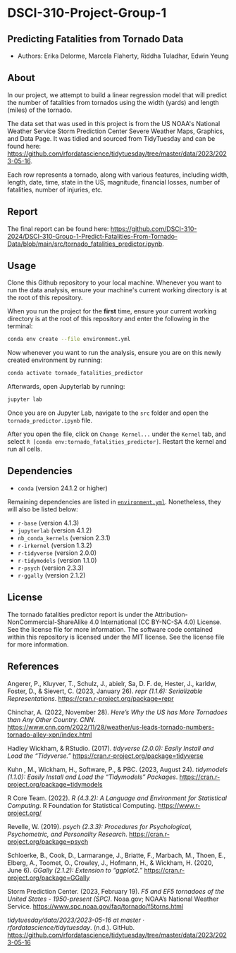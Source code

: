 # DSCI-310-Project-Group-1

## Predicting Fatalities from Tornado Data 

- Authors: Erika Delorme, Marcela Flaherty, Riddha Tuladhar, Edwin Yeung

## About 

In our project, we attempt to build a linear regression model that will predict the number of fatalities from tornados using the width (yards) and length (miles) of the tornado. 

The data set that was used in this project is from the US NOAA's National Weather Service Storm Prediction Center Severe Weather Maps, Graphics, and Data Page. It was tidied and sourced from TidyTuesday and can be found here: https://github.com/rfordatascience/tidytuesday/tree/master/data/2023/2023-05-16. 

Each row represents a tornado, along with various features, including width, length, date, time, state in the US, magnitude, financial losses, number of fatalities, number of injuries, etc. 

## Report 

The final report can be found here: https://github.com/DSCI-310-2024/DSCI-310-Group-1-Predict-Fatalities-From-Tornado-Data/blob/main/src/tornado_fatalities_predictor.ipynb. 

## Usage 
Clone this Github repository to your local machine. Whenever you want to run the data analysis, ensure your machine's current working directory is at the root of this repository.

When you run the project for the **first** time, ensure your current working directory is at the root of this repository and enter the following in the terminal:
``` bash
conda env create --file environment.yml
```

Now whenever you want to run the analysis, ensure you are on this newly created environment by running:
``` bash
conda activate tornado_fatalities_predictor
```

Afterwards, open Jupyterlab by running:
```bash
jupyter lab
```

Once you are on Jupyter Lab, navigate to the `src` folder and open the `tornado_predictor.ipynb` file. 

After you open the file, click on `Change Kernel...` under the `Kernel` tab, and select `R [conda env:tornado_fatalities_predictor]`. Restart the kernel and run all cells.

## Dependencies 
- `conda` (version 24.1.2 or higher)

Remaining dependencies are listed in [`environment.yml`](environment.yml). Nonetheless, they will also be listed below:
- `r-base` (version 4.1.3)
- `jupyterlab` (version 4.1.2)
- `nb_conda_kernels` (version 2.3.1)
- `r-irkernel` (version 1.3.2)
- `r-tidyverse` (version 2.0.0)
- `r-tidymodels` (version 1.1.0)
- `r-psych` (version 2.3.3)
- `r-ggally` (version 2.1.2)

## License 

The tornado fatalities predictor report is under the Attribution-NonCommercial-ShareAlike 4.0 International (CC BY-NC-SA 4.0) License. See the license file for more information. The software code contained within this repository is licensed under the MIT license. See the license file for more information. 

## References 

Angerer, P., Kluyver, T., Schulz, J., abielr, Sa, D. F. de, Hester, J., karldw, Foster, D., & Sievert, C. (2023, January 26). *repr (1.1.6): Serializable Representations*. https://cran.r-project.org/package=repr

Chinchar, A. (2022, November 28). *Here’s Why the US has More Tornadoes than Any Other Country. CNN*. https://www.cnn.com/2022/11/28/weather/us-leads-tornado-numbers-tornado-alley-xpn/index.html

Hadley Wickham, & RStudio. (2017). *tidyverse (2.0.0): Easily Install and Load the “Tidyverse.”* https://cran.r-project.org/package=tidyverse

Kuhn , M., Wickham, H., Software, P., & PBC. (2023, August 24). *tidymodels (1.1.0): Easily Install and Load the “Tidymodels” Packages*. https://cran.r-project.org/package=tidymodels

R Core Team. (2022). *R (4.3.2): A Language and Environment for Statistical Computing*. R Foundation for Statistical Computing. https://www.r-project.org/

Revelle, W. (2019). *psych (2.3.3): Procedures for Psychological, Psychometric, and Personality Research*. https://cran.r-project.org/package=psych

Schloerke, B., Cook, D., Larmarange, J., Briatte, F., Marbach, M., Thoen, E., Elberg, A., Toomet, O., Crowley, J., Hofmann, H., & Wickham, H. (2020, June 6). *GGally (2.1.2): Extension to “ggplot2.”* https://cran.r-project.org/package=GGally

Storm Prediction Center. (2023, February 19). *F5 and EF5 tornadoes of the United States - 1950-present (SPC)*. Noaa.gov; NOAA’s National Weather Service. https://www.spc.noaa.gov/faq/tornado/f5torns.html 

*tidytuesday/data/2023/2023-05-16 at master · rfordatascience/tidytuesday*. (n.d.). GitHub. https://github.com/rfordatascience/tidytuesday/tree/master/data/2023/2023-05-16

